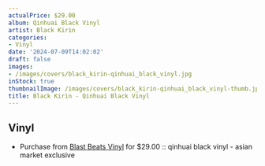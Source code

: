 ```yaml
---
actualPrice: $29.00
album: Qinhuai Black Vinyl
artist: Black Kirin
categories:
- Vinyl
date: '2024-07-09T14:02:02'
draft: false
images:
- /images/covers/black_kirin-qinhuai_black_vinyl.jpg
inStock: true
thumbnailImage: /images/covers/black_kirin-qinhuai_black_vinyl-thumb.jpg
title: Black Kirin - Qinhuai Black Vinyl
---
```


## Vinyl
* Purchase from [Blast Beats Vinyl](https://blastbeatsvinyl.com/products/nesi-black-kirin-qinhuai-black-vinyl-asian-market-exclusive) for $29.00 :: qinhuai black vinyl -  asian market exclusive
